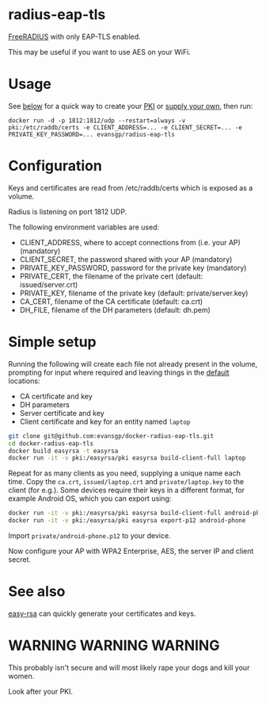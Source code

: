 # radius-eap-tls

[FreeRADIUS](https://github.com/FreeRADIUS/freeradius-server/) with only EAP-TLS enabled.

This may be useful if you want to use AES on your WiFi.

# Usage

See [below](#simple-setup) for a quick way to create your [PKI](https://en.wikipedia.org/wiki/Public_key_infrastructure) or [supply your own](#configuration), then run:

```
docker run -d -p 1812:1812/udp --restart=always -v pki:/etc/raddb/certs -e CLIENT_ADDRESS=... -e CLIENT_SECRET=... -e PRIVATE_KEY_PASSWORD=... evansgp/radius-eap-tls
```

# Configuration

Keys and certificates are read from /etc/raddb/certs which is exposed as a volume.

Radius is listening on port 1812 UDP.

The following environment variables are used:

- CLIENT_ADDRESS, where to accept connections from (i.e. your AP) (mandatory)
- CLIENT_SECRET, the password shared with your AP (mandatory)
- PRIVATE_KEY_PASSWORD, password for the private key (mandatory)
- PRIVATE_CERT, the filename of the private cert (default: issued/server.crt)
- PRIVATE_KEY, filename of the private key (default: private/server.key)
- CA_CERT, filename of the CA certificate (default: ca.crt)
- DH_FILE, filename of the DH parameters (default: dh.pem)

# Simple setup

Running the following will create each file not already present in the volume, prompting for input where required and leaving things in the [default](#configuration) locations:
- CA certificate and key
- DH parameters
- Server certificate and key
- Client certificate and key for an entity named `laptop`

```bash
git clone git@github.com:evansgp/docker-radius-eap-tls.git
cd docker-radius-eap-tls
docker build easyrsa -t easyrsa
docker run -it -v pki:/easyrsa/pki easyrsa build-client-full laptop
```

Repeat for as many clients as you need, supplying a unique name each time. Copy the `ca.crt`, `issued/laptop.crt` and `private/laptop.key` to the client (for e.g.). Some devices require their keys in a different format, for example Android OS, which you can export using:

```bash
docker run -it -v pki:/easyrsa/pki easyrsa build-client-full android-phone
docker run -it -v pki:/easyrsa/pki easyrsa export-p12 android-phone
```

Import `private/android-phone.p12` to your device.

Now configure your AP with WPA2 Enterprise, AES, the server IP and client secret.

# See also

[easy-rsa](https://github.com/OpenVPN/easy-rsa/) can quickly generate your certificates and keys.

# WARNING WARNING WARNING

This probably isn't secure and will most likely rape your dogs and kill your women.

Look after your PKI.
